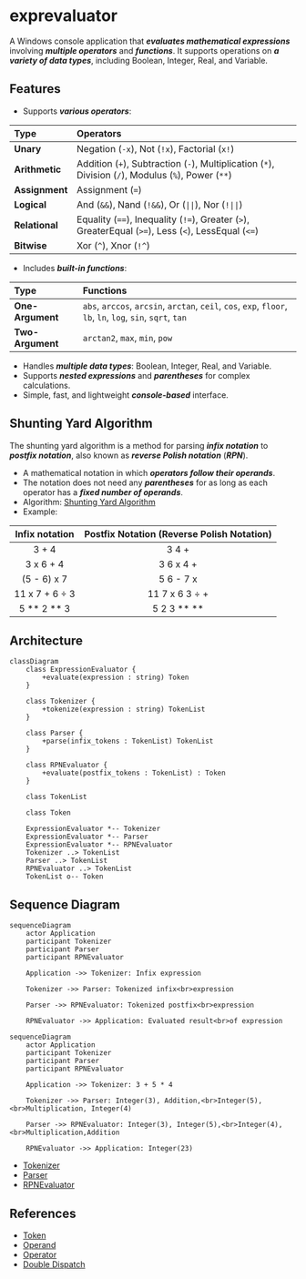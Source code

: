 # exprevaluator

A Windows console application that ***evaluates mathematical expressions*** involving ***multiple operators*** and ***functions***. It supports operations on ***a variety of data types***, including Boolean, Integer, Real, and Variable.

## Features

-   Supports ***various operators***:

Type            |   Operators
:---------------|:----------------------------------------------------------------
**Unary**       |   Negation (`-x`), Not (`!x`), Factorial (`x!`)
**Arithmetic**  |   Addition (`+`), Subtraction (`-`), Multiplication (`*`), Division (`/`), Modulus (`%`), Power (`**`)
**Assignment**  |   Assignment (`=`)
**Logical**     |   And (`&&`), Nand (`!&&`), Or (`\|\|`), Nor (`!\|\|`)
**Relational**  |   Equality (`==`), Inequality (`!=`), Greater (`>`), GreaterEqual (`>=`), Less (`<`), LessEqual (`<=`)
**Bitwise**     |   Xor (`^`), Xnor (`!^`)

-   Includes ***built-in functions***:

Type            |   Functions
:---------------|:----------------------------------------------------------------
**One-Argument**|   `abs`, `arccos`, `arcsin`, `arctan`, `ceil`, `cos`, `exp`, `floor`, `lb`, `ln`, `log`, `sin`, `sqrt`, `tan`
**Two-Argument**|   `arctan2`, `max`, `min`, `pow`

-   Handles ***multiple data types***: Boolean, Integer, Real, and Variable.
-   Supports ***nested expressions*** and ***parentheses*** for complex calculations.
-   Simple, fast, and lightweight ***console-based*** interface.

## Shunting Yard Algorithm

The shunting yard algorithm is a method for parsing ***infix notation*** to ***postfix notation***, also known as ***reverse Polish notation*** (***RPN***).

-   A mathematical notation in which ***operators follow their operands***.
-   The notation does not need any ***parentheses*** for as long as each operator has a ***fixed number of operands***.
-   Algorithm: [Shunting Yard Algorithm](!docs/Parser.pdf)
-   Example:

Infix notation  |   Postfix Notation (Reverse Polish Notation)
:--------------:|:---------------------------------------------------------------:
3 + 4           |   3 4 +
3 x 6 + 4       |   3 6 x 4 +
(5 - 6) x 7     |   5 6 - 7 x
11 x 7 + 6 ÷ 3  |   11 7 x 6 3 ÷ +
5 ** 2 ** 3     |   5 2 3 ** **

## Architecture

```mermaid
classDiagram
    class ExpressionEvaluator {
        +evaluate(expression : string) Token
    }

    class Tokenizer {
        +tokenize(expression : string) TokenList
    }

    class Parser {
        +parse(infix_tokens : TokenList) TokenList
    }

    class RPNEvaluator {
        +evaluate(postfix_tokens : TokenList) : Token
    }

    class TokenList

    class Token

    ExpressionEvaluator *-- Tokenizer
    ExpressionEvaluator *-- Parser
    ExpressionEvaluator *-- RPNEvaluator
    Tokenizer ..> TokenList
    Parser ..> TokenList
    RPNEvaluator ..> TokenList
    TokenList o-- Token
```

## Sequence Diagram

```mermaid
sequenceDiagram
    actor Application
    participant Tokenizer
    participant Parser
    participant RPNEvaluator

    Application ->> Tokenizer: Infix expression

    Tokenizer ->> Parser: Tokenized infix<br>expression

    Parser ->> RPNEvaluator: Tokenized postfix<br>expression

    RPNEvaluator ->> Application: Evaluated result<br>of expression
```

```mermaid
sequenceDiagram
    actor Application
    participant Tokenizer
    participant Parser
    participant RPNEvaluator

    Application ->> Tokenizer: 3 + 5 * 4

    Tokenizer ->> Parser: Integer(3), Addition,<br>Integer(5),<br>Multiplication, Integer(4)

    Parser ->> RPNEvaluator: Integer(3), Integer(5),<br>Integer(4),<br>Multiplication,Addition

    RPNEvaluator ->> Application: Integer(23)
```

-   [Tokenizer](!docs/Tokenizer.pdf)
-   [Parser](!docs/Parser.pdf)
-   [RPNEvaluator](!docs/Evaluator.pdf)

## References

-   [Token](!docs/Token.md)
-   [Operand](!docs/Operand.md)
-   [Operator](!docs/Operator.md)
-   [Double Dispatch](!docs/Double%20Dispatch.md)